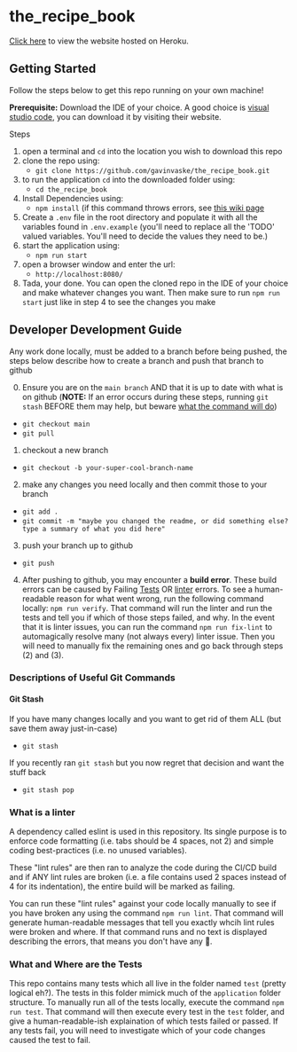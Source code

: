 # the_recipe_book

[Click here](https://the-recipe-book-heroku-app.herokuapp.com/) to view the website hosted on Heroku.


## Getting Started

Follow the steps below to get this repo running on your own machine!

**Prerequisite:** Download the IDE of your choice. A good choice is [visual studio code](https://code.visualstudio.com/), you can download it by visiting their website.

Steps
  1. open a terminal and `cd` into the location you wish to download this repo
  2. clone the repo using:
     - `git clone https://github.com/gavinvaske/the_recipe_book.git`
  3. to run the application `cd` into the downloaded folder using: 
     - `cd the_recipe_book`
  4. Install Dependencies using:
     - `npm install` (if this command throws errors, see [this wiki page](https://github.com/gavinvaske/the_recipe_book/wiki/Fixing-%60npm-install%60-Error(s))
  5. Create a `.env` file in the root directory and populate it with all the variables found in `.env.example` (you'll need to replace all the 'TODO' valued variables. You'll need to decide the values they need to be.)
  5. start the application using:
     - `npm run start`
  6. open a browser window and enter the url: 
     - `http://localhost:8080/`
  7. Tada, your done. You can open the cloned repo in the IDE of your choice and make whatever changes you want. Then make sure to run `npm run start` just like in step 4 to see the changes you make


## Developer Development Guide

Any work done locally, must be added to a branch before being pushed, the steps below describe how to create a branch and push that branch to github

0) Ensure you are on the `main branch` AND that it is up to date with what is on github (**NOTE:** If an error occurs during these steps, running `git stash` BEFORE them may help, but beware [what the command will do](#git-stash))
  - `git checkout main`
  - `git pull`
1) checkout a new branch
  - `git checkout -b your-super-cool-branch-name`
2) make any changes you need locally and then commit those to your branch
  - `git add .`
  - `git commit -m "maybe you changed the readme, or did something else? type a summary of what you did here"`
3) push your branch up to github
  - `git push`
4) After pushing to github, you may encounter a **build error**. These build errors can be caused by Failing [Tests](#what-and-where-are-the-tests) OR [linter](#what-is-a-linter) errors. To see a human-readable reason for what went wrong, run the following command locally: `npm run verify`. That command will run the linter and run the tests and tell you if which of those steps failed, and why. In the event that it is linter issues, you can run the command `npm run fix-lint` to automagically resolve many (not always every) linter issue. Then you will need to manually fix the remaining ones and go back through steps (2) and (3).

### Descriptions of Useful Git Commands

#### Git Stash
If you have many changes locally and you want to get rid of them ALL (but save them away just-in-case)
  - `git stash`

If you recently ran `git stash` but you now regret that decision and want the stuff back
  - `git stash pop`


### What is a linter
A dependency called eslint is used in this repository. Its single purpose is to enforce code formatting (i.e. tabs should be 4 spaces, not 2) and simple coding best-practices (i.e. no unused variables).

These "lint rules" are then ran to analyze the code during the CI/CD build and if ANY lint rules are broken (i.e. a file contains used 2 spaces instead of 4 for its indentation), the entire build will be marked as failing.

You can run these "lint rules" against your code locally manually to see if you have broken any using the command `npm run lint`. That command will generate human-readable messages that tell you exactly whcih lint rules were broken and where. If that command runs and no text is displayed describing the errors, that means you don't have any 🎊.

### What and Where are the Tests
This repo contains many tests which all live in the folder named `test` (pretty logical eh?). The tests in this folder mimick much of the `application` folder structure. To manually run all of the tests locally, execute the command `npm run test`. That command will then execute every test in the `test` folder, and give a human-readable-ish explaination of which tests failed or passed. If any tests fail, you will need to investigate which of your code changes caused the test to fail.
